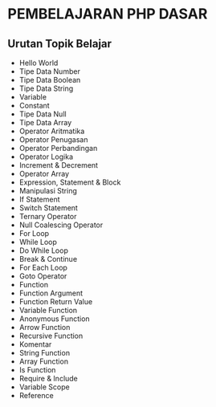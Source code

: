 # PEMBELAJARAN PHP DASAR

## Urutan Topik Belajar

- Hello World
- Tipe Data Number
- Tipe Data Boolean
- Tipe Data String
- Variable
- Constant
- Tipe Data Null
- Tipe Data Array
- Operator Aritmatika
- Operator Penugasan
- Operator Perbandingan
- Operator Logika
- Increment & Decrement
- Operator Array
- Expression, Statement & Block
- Manipulasi String
- If Statement
- Switch Statement
- Ternary Operator
- Null Coalescing Operator
- For Loop
- While Loop
- Do While Loop
- Break & Continue
- For Each Loop
- Goto Operator
- Function
- Function Argument
- Function Return Value
- Variable Function
- Anonymous Function
- Arrow Function
- Recursive Function
- Komentar
- String Function
- Array Function
- Is Function
- Require & Include
- Variable Scope
- Reference
